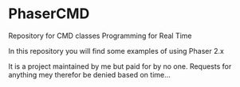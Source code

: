 # PhaserCMD
Repository for CMD classes Programming for Real Time

In this repository you will find some examples of using Phaser 2.x

It is a project maintained by me but paid for by no one. Requests for anything mey therefor be denied based on time...
